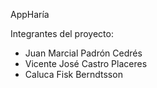 AppHaría

Integrantes del proyecto:

- Juan Marcial Padrón Cedrés
- Vicente José Castro Placeres
- Caluca Fisk Berndtsson 
